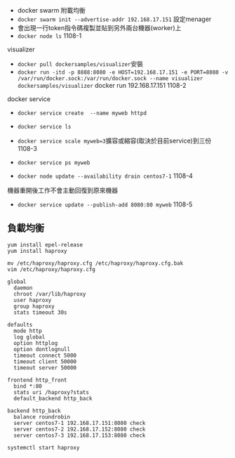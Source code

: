 * docker swarm
附載均衡
* `docker swarm init --advertise-addr 192.168.17.151` 設定menager
* 會出現一行token指令碼複製並貼到另外兩台機器(worker)上
* `docker node ls`
1108-1

visualizer
* `docker pull dockersamples/visualizer`安裝
* `docker run -itd -p 8888:8080 -e HOST=192.168.17.151 -e PORT=8080 -v /var/run/docker.sock:/var/run/docker.sock --name visualizer dockersamples/visualizer` docker run
192.168.17.151
1108-2

docker service 
* `docker service create  --name myweb httpd`
* `docker service ls`
* `docker service scale myweb=3`擴容或縮容(取決於目前service)到三份
1108-3

* `docker service ps myweb`


* `docker node update --availability drain centos7-1`
1108-4

機器重開後工作不會主動回復到原來機器


* `docker service update --publish-add 8080:80 myweb`
1108-5

## 負載均衡
```
yum install epel-release
yum install haproxy
```

```
mv /etc/haproxy/haproxy.cfg /etc/haproxy/haproxy.cfg.bak
vim /etc/haproxy/haproxy.cfg

global
  daemon
  chroot /var/lib/haproxy
  user haproxy
  group haproxy
  stats timeout 30s

defaults
  mode http
  log global
  option httplog
  option dontlognull
  timeout connect 5000
  timeout client 50000
  timeout server 50000

frontend http_front
  bind *:80
  stats uri /haproxy?stats
  default_backend http_back

backend http_back
  balance roundrobin
  server centos7-1 192.168.17.151:8080 check
  server centos7-2 192.168.17.152:8080 check
  server centos7-3 192.168.17.153:8080 check
```
`systemctl start haproxy`
